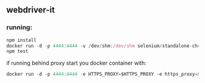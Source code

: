 ## webdriver-it

### running:

```javascript
npm install
docker run -d -p 4444:4444 -v /dev/shm:/dev/shm selenium/standalone-chrome-debug:2.52.0
npm test
```

if running behind proxy start you docker container with:
```javascript
docker run -d -p 4444:4444 -e HTTPS_PROXY=$HTTPS_PROXY -e https_proxy=$http_proxy -v /dev/shm:/dev/shm selenium/standalone-chrome-debug:2.52.0
```
